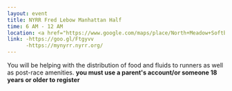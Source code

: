 ```yaml
---
layout: event
title: NYRR Fred Lebow Manhattan Half
time: 6 AM - 12 AM
location: <a href="https://www.google.com/maps/place/North+Meadow+Softball+Field+8/@40.7931193,-73.9601058,16z/data=!4m8!1m2!2m1!1snorth+meadow+ballfield+8+ny!3m4!1s0x0:0x6c2d05eabcdcb134!8m2!3d40.7931193!4d-73.9557284">North Meadow Ball-field 8</a>, Manhattan
link: -https://goo.gl/Ftgyvv
      -https://mynyrr.nyrr.org/ 
---
```

You will be helping with the distribution of food and fluids to runners as well as post-race amenities.
**you must use a parent's account/or someone 18 years or older to register**